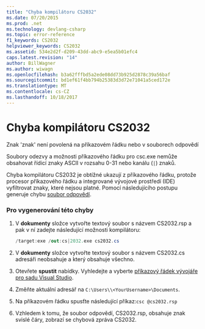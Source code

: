 ```yaml
---
title: "Chyba kompilátoru CS2032"
ms.date: 07/20/2015
ms.prod: .net
ms.technology: devlang-csharp
ms.topic: error-reference
f1_keywords: CS2032
helpviewer_keywords: CS2032
ms.assetid: 534e2d2f-d209-43dd-abc9-e5ea5b01efc4
caps.latest.revision: "14"
author: BillWagner
ms.author: wiwagn
ms.openlocfilehash: b3a62fffbd5a2ede08dd73b925d2878c39a56baf
ms.sourcegitcommit: bd1ef61f4bb794b25383d3d72e71041a5ced172e
ms.translationtype: MT
ms.contentlocale: cs-CZ
ms.lasthandoff: 10/18/2017
---
```

# <a name="compiler-error-cs2032"></a>Chyba kompilátoru CS2032
Znak 'znak' není povolená na příkazovém řádku nebo v souborech odpovědí  
  
 Soubory odezvy a možnosti příkazového řádku pro csc.exe nemůže obsahovat řídicí znaky ASCII v rozsahu 0-31 nebo kanálu (`|`) znaků.  
  
 Chyba kompilátoru CS2032 je obtížné ukazují z příkazového řádku, protože procesor příkazového řádku a integrované vývojové prostředí (IDE) vyfiltrovat znaky, které nejsou platné. Pomocí následujícího postupu generuje chybu [soubor odpovědí](../../../csharp/language-reference/compiler-options/response-file-compiler-option.md).  
  
### <a name="to-generate-this-error"></a>Pro vygenerování této chyby  
  
1.  V **dokumenty** složce vytvořte textový soubor s názvem CS2032.rsp a pak v ní zadejte následující možnosti kompilátoru:  
  
    ```csharp  
    /target:exe /out:cs|2032.exe cs2032.cs  
    ```  
  
2.  V **dokumenty** složce vytvořte textový soubor s názvem CS2032.cs adresáři neobsahuje a který obsahuje všechno.  
  
3.  Otevřete **spustit** nabídky. Vyhledejte a vyberte [příkazový řádek vývojáře pro sadu Visual Studio](../../../framework/tools/developer-command-prompt-for-vs.md).
  
4.  Změňte aktuální adresář na `C:\Users\\<YourUsername>\Documents`.  
  
5.  Na příkazovém řádku spusťte následující příkaz:`csc @cs2032.rsp`  
  
6.  Vzhledem k tomu, že soubor odpovědí, CS2032.rsp, obsahuje znak svislé čáry, zobrazí se chybová zpráva CS2032.
